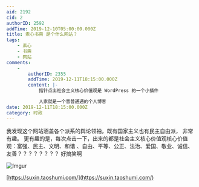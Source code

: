 ```yaml
---
aid: 2192
cid: 2
authorID: 2592
addTime: 2019-12-10T05:00:00.000Z
title: 素心书斋 是个什么网站？
tags:
    - 素心
    - 书斋
    - 网站
comments:
    -
        authorID: 2355
        addTime: 2019-12-11T18:15:00.000Z
        content: |-
            指针点出社会主义核心价值观是 WordPress 的一个小插件

            人家就是一个普普通通的个人博客
date: 2019-12-11T18:15:00.000Z
category: 时政
---
```


我发现这个网站涵盖各个派系的舆论领袖，既有国家主义也有民主自由派， 非常有趣。 更有趣的是，每次点击一下，出来的都是社会主义核心价值观核心价值观：富强、民主、文明、和谐 、自由、平等、公正、法治、爱国、敬业、诚信、友善？？？？？？？？ 好搞笑啊

![Imgur](https://i.imgur.com/Ht01IuN.png)

[https://suxin.taoshumi.com/](https://suxin.taoshumi.com/)
